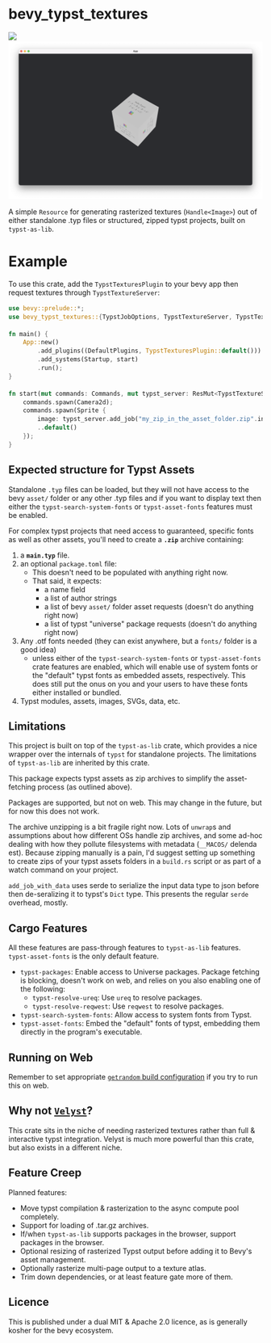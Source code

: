 # bevy_typst_textures
[![](https://img.shields.io/crates/v/bevy_typst_textures
)](https://crates.io/crates/bevy_typst_textures)
[![](./screenshot.png)](./examples/default_fonts_3d.rs)

A simple `Resource` for generating rasterized textures (`Handle<Image>`) out of either standalone .typ files or structured, zipped typst projects, built on `typst-as-lib`.

# Example

To use this crate, add the `TypstTexturesPlugin` to your bevy app then request textures through `TypstTextureServer`:

```rust
use bevy::prelude::*;
use bevy_typst_textures::{TypstJobOptions, TypstTextureServer, TypstTexturesPlugin};

fn main() {
    App::new()
        .add_plugins((DefaultPlugins, TypstTexturesPlugin::default()))
        .add_systems(Startup, start)
        .run();
}

fn start(mut commands: Commands, mut typst_server: ResMut<TypstTextureServer>) {
    commands.spawn(Camera2d);
    commands.spawn(Sprite {
        image: typst_server.add_job("my_zip_in_the_asset_folder.zip".into(), TypstJobOptions::default()),
        ..default()
    });
}
```

## Expected structure for Typst Assets

Standalone `.typ` files can be loaded, but they will not have access to the bevy `asset/` folder or any other .typ files and if you want to display text then either the `typst-search-system-fonts` or `typst-asset-fonts` features must be enabled.

For complex typst projects that need access to guaranteed, specific fonts as well as other assets, you'll need to create a **`.zip`** archive containing:
1. a **`main.typ`** file.
2. an optional `package.toml` file:
    - This doesn't need to be populated with anything right now.
    - That said, it expects:
        - a name field
        - a list of author strings
        - a list of bevy `asset/` folder asset requests (doesn't do anything right now)
        - a list of typst "universe" package requests (doesn't do anything right now)
3. Any .otf fonts needed (they can exist anywhere, but a `fonts/` folder is a good idea)
    - unless either of the `typst-search-system-fonts` or `typst-asset-fonts` crate features are enabled, which will enable use of system fonts or the "default" typst fonts as embedded assets, respectively. This does still put the onus on you and your users to have these fonts either installed or bundled.
4. Typst modules, assets, images, SVGs, data, etc.

## Limitations

This project is built on top of the `typst-as-lib` crate, which provides a nice wrapper over the internals of `typst` for standalone projects. The limitations of `typst-as-lib` are inherited by this crate.

This package expects typst assets as zip archives to simplify the asset-fetching process (as outlined above).

Packages are supported, but not on web. This may change in the future, but for now this does not work.

The archive unzipping is a bit fragile right now. Lots of `unwrap`s and assumptions about how different OSs handle zip archives, and some ad-hoc dealing with how they pollute filesystems with metadata (`__MACOS/` delenda est). Because zipping manually is a pain, I'd suggest setting up something to create zips of your typst assets folders in a `build.rs` script or as part of a watch command on your project.

`add_job_with_data` uses serde to serialize the input data type to json before then de-seralizing it to typst's `Dict` type. This presents the regular `serde` overhead, mostly.

## Cargo Features

All these features are pass-through features to `typst-as-lib` features. `typst-asset-fonts` is the only default feature.

- `typst-packages`: Enable access to Universe packages. Package fetching is blocking, doesn't work on web, and relies on you also enabling one of the following:
    - `typst-resolve-ureq`: Use `ureq` to resolve packages.
    - `typst-resolve-reqwest`: Use `reqwest` to resolve packages.
- `typst-search-system-fonts`: Allow access to system fonts from Typst.
- `typst-asset-fonts`: Embed the "default" fonts of typst, embedding them directly in the program's executable.

## Running on Web

Remember to set appropriate [`getrandom` build configuration](https://docs.rs/getrandom/0.3.3/#webassembly-support) if you try to run this on web.

## Why not [`Velyst`](https://github.com/voxell-tech/velyst)?

This crate sits in the niche of needing rasterized textures rather than full & interactive typst integration. Velyst is much more powerful than this crate, but also exists in a different niche.

## Feature Creep

Planned features:

- Move typst compilation & rasterization to the async compute pool completely.
- Support for loading of .tar.gz archives.
- If/when `typst-as-lib` supports packages in the browser, support packages in the browser.
- Optional resizing of rasterized Typst output before adding it to Bevy's asset management.
- Optionally rasterize multi-page output to a texture atlas.
- Trim down dependencies, or at least feature gate more of them.

## Licence

This is published under a dual MIT & Apache 2.0 licence, as is generally kosher for the bevy ecosystem.